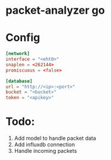 # packet-analyzer go

# Config
```toml
[network]
interface = "<eht0>"
snaplen = <262144>
promiscuous = <false>

[database]
url = "http://<ip>:<port>"
bucket = "<bucket>"
token = "<apikey>"
```

# Todo:
1. Add model to handle packet data
2. Add influxdb connection
3. Handle incoming packets
